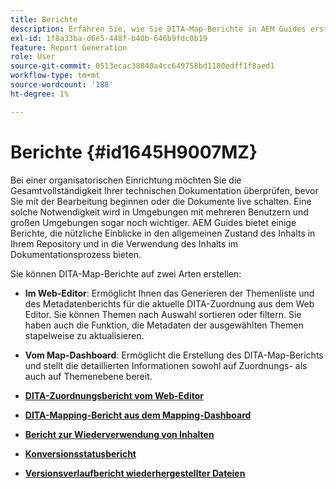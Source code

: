```yaml
---
title: Berichte
description: Erfahren Sie, wie Sie DITA-Map-Berichte in AEM Guides erstellen.
exl-id: 1f8a33ba-d6e5-448f-b40b-646b9fdc0b19
feature: Report Generation
role: User
source-git-commit: 0513ecac38840a4cc649758bd1180edff1f8aed1
workflow-type: tm+mt
source-wordcount: '188'
ht-degree: 1%

---
```


# Berichte {#id1645H9007MZ}

Bei einer organisatorischen Einrichtung möchten Sie die Gesamtvollständigkeit Ihrer technischen Dokumentation überprüfen, bevor Sie mit der Bearbeitung beginnen oder die Dokumente live schalten. Eine solche Notwendigkeit wird in Umgebungen mit mehreren Benutzern und großen Umgebungen sogar noch wichtiger. AEM Guides bietet einige Berichte, die nützliche Einblicke in den allgemeinen Zustand des Inhalts in Ihrem Repository und in die Verwendung des Inhalts im Dokumentationsprozess bieten.

Sie können DITA-Map-Berichte auf zwei Arten erstellen:

- **Im Web-Editor**: Ermöglicht Ihnen das Generieren der Themenliste und des Metadatenberichts für die aktuelle DITA-Zuordnung aus dem Web Editor. Sie können Themen nach Auswahl sortieren oder filtern. Sie haben auch die Funktion, die Metadaten der ausgewählten Themen stapelweise zu aktualisieren.
- **Vom Map-Dashboard**: Ermöglicht die Erstellung des DITA-Map-Berichts und stellt die detaillierten Informationen sowohl auf Zuordnungs- als auch auf Themenebene bereit.

- **[DITA-Zuordnungsbericht vom Web-Editor](reports-web-editor.md)**

- **[DITA-Mapping-Bericht aus dem Mapping-Dashboard](reports-ditamap.md)**

- **[Bericht zur Wiederverwendung von Inhalten](reports-content-reuse.md)**

- **[Konversionsstatusbericht](reports-convertion-status.md)**

- **[Versionsverlaufbericht wiederhergestellter Dateien](reports-reverted-file-version-history.md)**
